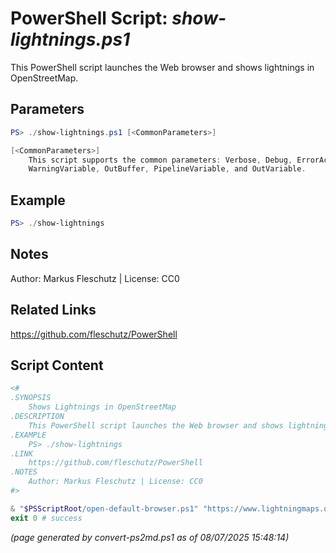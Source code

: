 PowerShell Script: *show-lightnings.ps1*
===================================

This PowerShell script launches the Web browser and shows lightnings in OpenStreetMap.

Parameters
----------
```powershell
PS> ./show-lightnings.ps1 [<CommonParameters>]

[<CommonParameters>]
    This script supports the common parameters: Verbose, Debug, ErrorAction, ErrorVariable, WarningAction, 
    WarningVariable, OutBuffer, PipelineVariable, and OutVariable.
```

Example
-------
```powershell
PS> ./show-lightnings

```

Notes
-----
Author: Markus Fleschutz | License: CC0

Related Links
-------------
https://github.com/fleschutz/PowerShell

Script Content
--------------
```powershell
<#
.SYNOPSIS
	Shows Lightnings in OpenStreetMap
.DESCRIPTION
	This PowerShell script launches the Web browser and shows lightnings in OpenStreetMap.
.EXAMPLE
	PS> ./show-lightnings
.LINK
	https://github.com/fleschutz/PowerShell
.NOTES
	Author: Markus Fleschutz | License: CC0
#>

& "$PSScriptRoot/open-default-browser.ps1" "https://www.lightningmaps.org"
exit 0 # success
```

*(page generated by convert-ps2md.ps1 as of 08/07/2025 15:48:14)*
